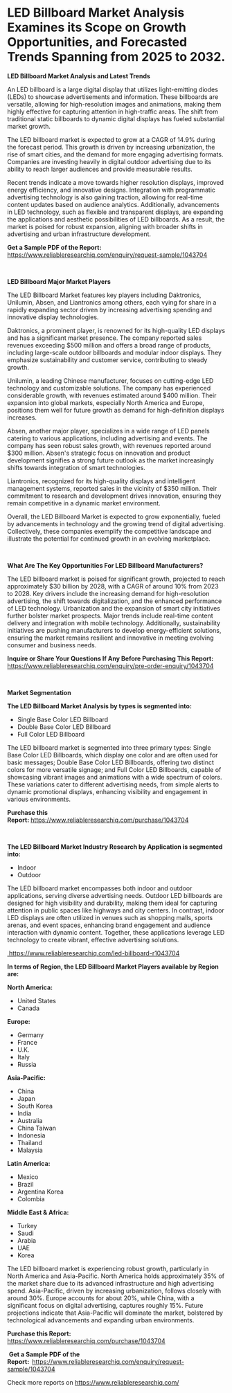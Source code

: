<p><h1>LED Billboard Market Analysis Examines its Scope on Growth Opportunities, and Forecasted Trends Spanning from 2025 to 2032.</h1></p><p><strong>LED Billboard Market Analysis and Latest Trends</strong></p>
<p><p>An LED billboard is a large digital display that utilizes light-emitting diodes (LEDs) to showcase advertisements and information. These billboards are versatile, allowing for high-resolution images and animations, making them highly effective for capturing attention in high-traffic areas. The shift from traditional static billboards to dynamic digital displays has fueled substantial market growth.</p><p>The LED billboard market is expected to grow at a CAGR of 14.9% during the forecast period. This growth is driven by increasing urbanization, the rise of smart cities, and the demand for more engaging advertising formats. Companies are investing heavily in digital outdoor advertising due to its ability to reach larger audiences and provide measurable results.</p><p>Recent trends indicate a move towards higher resolution displays, improved energy efficiency, and innovative designs. Integration with programmatic advertising technology is also gaining traction, allowing for real-time content updates based on audience analytics. Additionally, advancements in LED technology, such as flexible and transparent displays, are expanding the applications and aesthetic possibilities of LED billboards. As a result, the market is poised for robust expansion, aligning with broader shifts in advertising and urban infrastructure development.</p></p>
<p><strong>Get a Sample PDF of the Report:&nbsp;</strong> <a href="https://www.reliableresearchiq.com/enquiry/request-sample/1043704?utm_campaign=2173&utm_medium=2&utm_source=Github&utm_content=ia&utm_term=15022025&utm_id=led-billboard">https://www.reliableresearchiq.com/enquiry/request-sample/1043704</a></p>
<p>&nbsp;</p>
<p><strong>LED Billboard Major Market Players</strong></p>
<p><p>The LED Billboard Market features key players including Daktronics, Unilumin, Absen, and Liantronics among others, each vying for share in a rapidly expanding sector driven by increasing advertising spending and innovative display technologies.</p><p>Daktronics, a prominent player, is renowned for its high-quality LED displays and has a significant market presence. The company reported sales revenues exceeding $500 million and offers a broad range of products, including large-scale outdoor billboards and modular indoor displays. They emphasize sustainability and customer service, contributing to steady growth.</p><p>Unilumin, a leading Chinese manufacturer, focuses on cutting-edge LED technology and customizable solutions. The company has experienced considerable growth, with revenues estimated around $400 million. Their expansion into global markets, especially North America and Europe, positions them well for future growth as demand for high-definition displays increases.</p><p>Absen, another major player, specializes in a wide range of LED panels catering to various applications, including advertising and events. The company has seen robust sales growth, with revenues reported around $300 million. Absen's strategic focus on innovation and product development signifies a strong future outlook as the market increasingly shifts towards integration of smart technologies.</p><p>Liantronics, recognized for its high-quality displays and intelligent management systems, reported sales in the vicinity of $350 million. Their commitment to research and development drives innovation, ensuring they remain competitive in a dynamic market environment.</p><p>Overall, the LED Billboard Market is expected to grow exponentially, fueled by advancements in technology and the growing trend of digital advertising. Collectively, these companies exemplify the competitive landscape and illustrate the potential for continued growth in an evolving marketplace.</p></p>
<p>&nbsp;</p>
<p><strong>What Are The Key Opportunities For LED Billboard Manufacturers?</strong></p>
<p><p>The LED billboard market is poised for significant growth, projected to reach approximately $30 billion by 2028, with a CAGR of around 10% from 2023 to 2028. Key drivers include the increasing demand for high-resolution advertising, the shift towards digitalization, and the enhanced performance of LED technology. Urbanization and the expansion of smart city initiatives further bolster market prospects. Major trends include real-time content delivery and integration with mobile technology. Additionally, sustainability initiatives are pushing manufacturers to develop energy-efficient solutions, ensuring the market remains resilient and innovative in meeting evolving consumer and business needs.</p></p>
<p><strong>Inquire or Share Your Questions If Any Before Purchasing This Report:</strong> <a href="https://www.reliableresearchiq.com/enquiry/pre-order-enquiry/1043704?utm_campaign=2173&utm_medium=2&utm_source=Github&utm_content=ia&utm_term=15022025&utm_id=led-billboard">https://www.reliableresearchiq.com/enquiry/pre-order-enquiry/1043704</a></p>
<p>&nbsp;</p>
<p><strong>Market Segmentation</strong></p>
<p><strong>The LED Billboard Market Analysis by types is segmented into:</strong></p>
<p><ul><li>Single Base Color LED Billboard</li><li>Double Base Color LED Billboard</li><li>Full Color LED Billboard</li></ul></p>
<p><p>The LED billboard market is segmented into three primary types: Single Base Color LED Billboards, which display one color and are often used for basic messages; Double Base Color LED Billboards, offering two distinct colors for more versatile signage; and Full Color LED Billboards, capable of showcasing vibrant images and animations with a wide spectrum of colors. These variations cater to different advertising needs, from simple alerts to dynamic promotional displays, enhancing visibility and engagement in various environments.</p></p>
<p><strong>Purchase this Report:&nbsp;</strong><a href="https://www.reliableresearchiq.com/purchase/1043704?utm_campaign=2173&utm_medium=2&utm_source=Github&utm_content=ia&utm_term=15022025&utm_id=led-billboard">https://www.reliableresearchiq.com/purchase/1043704</a></p>
<p>&nbsp;</p>
<p><strong>The LED Billboard Market Industry Research by Application is segmented into:</strong></p>
<p><ul><li>Indoor</li><li>Outdoor</li></ul></p>
<p><p>The LED billboard market encompasses both indoor and outdoor applications, serving diverse advertising needs. Outdoor LED billboards are designed for high visibility and durability, making them ideal for capturing attention in public spaces like highways and city centers. In contrast, indoor LED displays are often utilized in venues such as shopping malls, sports arenas, and event spaces, enhancing brand engagement and audience interaction with dynamic content. Together, these applications leverage LED technology to create vibrant, effective advertising solutions.</p></p>
<p><a href="https://www.reliableresearchiq.com/led-billboard-r1043704?utm_campaign=2173&utm_medium=2&utm_source=Github&utm_content=ia&utm_term=15022025&utm_id=led-billboard">&nbsp;https://www.reliableresearchiq.com/led-billboard-r1043704</a></p>
<p><strong>In terms of Region, the LED Billboard Market Players available by Region are:</strong></p>
<p>
    <p> <strong> North America: </strong>
        <ul>
            <li>United States</li>
            <li>Canada</li>
        </ul>
        </p> 
    <p> <strong> Europe: </strong>
        <ul>
            <li>Germany</li>
            <li>France</li>
            <li>U.K.</li>
            <li>Italy</li>
            <li>Russia</li>
        </ul>
        </p> 
    <p> <strong> Asia-Pacific: </strong>
        <ul>
            <li>China</li>
            <li>Japan</li>
            <li>South Korea</li>
            <li>India</li>
            <li>Australia</li>
            <li>China Taiwan</li>
            <li>Indonesia</li>
            <li>Thailand</li>
            <li>Malaysia</li>
        </ul>
        </p> 
    <p> <strong> Latin America: </strong>
        <ul>
            <li>Mexico</li>
            <li>Brazil</li>
            <li>Argentina Korea</li>
            <li>Colombia</li>
        </ul>
        </p> 
    <p> <strong> Middle East & Africa: </strong>
        <ul>
            <li>Turkey</li>
            <li>Saudi</li>
            <li>Arabia</li>
            <li>UAE</li>
            <li>Korea</li>
        </ul>
    </p>
    </p>
<p><p>The LED billboard market is experiencing robust growth, particularly in North America and Asia-Pacific. North America holds approximately 35% of the market share due to its advanced infrastructure and high advertising spend. Asia-Pacific, driven by increasing urbanization, follows closely with around 30%. Europe accounts for about 20%, while China, with a significant focus on digital advertising, captures roughly 15%. Future projections indicate that Asia-Pacific will dominate the market, bolstered by technological advancements and expanding urban environments.</p></p>
<p><strong>Purchase this Report: </strong><a href="https://www.reliableresearchiq.com/purchase/1043704?utm_campaign=2173&utm_medium=2&utm_source=Github&utm_content=ia&utm_term=15022025&utm_id=led-billboard">https://www.reliableresearchiq.com/purchase/1043704</a></p>
<p>&nbsp;<strong>Get a Sample PDF of the Report:&nbsp;&nbsp;</strong><a href="https://www.reliableresearchiq.com/enquiry/request-sample/1043704?utm_campaign=2173&utm_medium=2&utm_source=Github&utm_content=ia&utm_term=15022025&utm_id=led-billboard">https://www.reliableresearchiq.com/enquiry/request-sample/1043704</a></p>
<p><strong></strong></p>
<p>Check more reports on <a href="https://www.reliableresearchiq.com/?utm_campaign=2173&utm_medium=2&utm_source=Github&utm_content=ia&utm_term=15022025&utm_id=led-billboard">https://www.reliableresearchiq.com/</a></p>